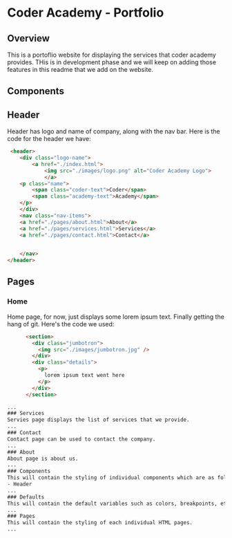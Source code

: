 # Coder Academy - Portfolio

## Overview

This is a portoflio website for displaying the services that coder academy provides. THis is in development phase and we will keep on adding those features in this readme that we add on the website.

## Components

## Header
Header has logo and name of company, along with the nav bar. Here is the code for the header we have:
```html
 <header>
    <div class="logo-name">
        <a href="./index.html">
            <img src="./images/logo.png" alt="Coder Academy Logo">
            </a>
    <p class="name">
        <span class="coder-text">Coder</span>
        <span class="academy-text">Academy</span>
    </p>
    </div>
    <nav class="nav-items">
    <a href="./pages/about.html">About</a>
    <a href="./pages/services.html">Services</a>
    <a href="./pages/contact.html">Contact</a>
    

    </nav>
</header>
```
## Pages

### Home

Home page, for now, just displays some lorem ipsum text.
Finally getting the hang of git.
Here's the code we used:
``` html
      <section>
        <div class="jumbotron">
          <img src="./images/jumbotron.jpg" />
        </div>
        <div class="details">
          <p>
            lorem ipsum text went here
          </p>
        </div>
      </section>

...
### Services
Servies page displays the list of services that we provide.
...
### Contact
Contact page can be used to contact the company.
...
### About
About page is about us.
...
### Components
This will contain the styling of individual components which are as following at the moment:
- Header
...
### Defaults
This will contain the default variables such as colors, breakpoints, etc.
...
### Pages
This will contain the styling of each individual HTML pages.
...
